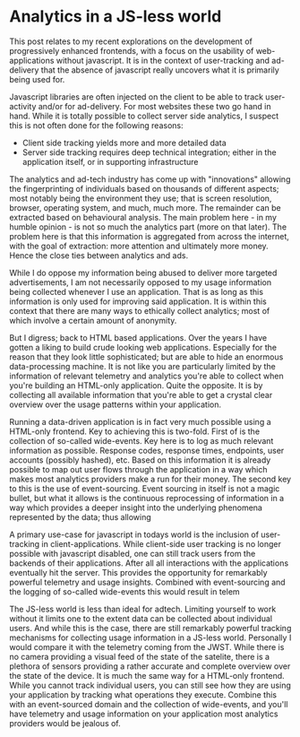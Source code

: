 Analytics in a JS-less world
==================

This post relates to my recent explorations on the development of progressively enhanced frontends, with a focus on the usability of web-applications without javascript. It is in the context of user-tracking and ad-delivery that the absence of javascript really uncovers what it is primarily being used for.

Javascript libraries are often injected on the client to be able to track user-activity and/or for ad-delivery. For most websites these two go hand in hand. While it is totally possible to collect server side analytics, I suspect this is not often done for the following reasons:

- Client side tracking yields more and more detailed data
- Server side tracking requires deep technical integration; either in the application itself, or in supporting infrastructure

The analytics and ad-tech industry has come up with "innovations" allowing the fingerprinting of individuals based on thousands of different aspects; most notably being the environment they use; that is screen resolution, browser, operating system, and much, much more. The remainder can be extracted based on behavioural analysis. The main problem here - in my humble opinion - is not so much the analytics part (more on that later). The problem here is that this information is aggregated from across the internet, with the goal of extraction: more attention and ultimately more money. Hence the close ties between analytics and ads.

While I do oppose my information being abused to deliver more targeted advertisements, I am not necessarily opposed to my usage information being collected whenever I use an application. That is as long as this information is only used for improving said application. It is within this context that there are many ways to ethically collect analytics; most of which involve a certain amount of anonymity.

But I digress; back to HTML based applications. Over the years I have gotten a liking to build crude looking web applications. Especially for the reason that they look little sophisticated; but are able to hide an enormous data-processing machine. It is not like you are particularly limited by the information of relevant telemetry and analytics you're able to collect when you're building an HTML-only application. Quite the opposite. It is by collecting all available information that you're able to get a crystal clear overview over the usage patterns within your application.

Running a data-driven application is in fact very much possible using a HTML-only frontend. Key to achieving this is two-fold. First of is the collection of so-called wide-events. Key here is to log as much relevant information as possible. Response codes, response times, endpoints, user accounts (possibly hashed), etc. Based on this information it is already possible to map out user flows through the application in a way which makes most analytics providers make a run for their money. The second key to this is the use of event-sourcing. Event sourcing in itself is not a magic bullet, but what it allows is the continuous reprocessing of information in a way which provides a deeper insight into the underlying phenomena represented by the data; thus allowing 


A primary use-case for javascript in todays world is the inclusion of user-tracking in client-applications. While client-side user tracking is no longer possible with javascript disabled, one can still track users from the backends of their applications. After all all interactions with the applications eventually hit the server. This provides the opportunity for remarkably powerful telemetry and usage insights. Combined with event-sourcing and the logging of so-called wide-events this would result in telem

The JS-less world is less than ideal for adtech. Limiting yourself to work without it limits one to the extent data can be collected about individual users. And while this is the case, there are still remarkably powerful tracking mechanisms for collecting usage information in a JS-less world. Personally I would compare it with the telemetry coming from the JWST. While there is no camera providing a visual feed of the state of the satelite, there is a plethora of sensors providing a rather accurate and complete overview over the state of the device. It is much the same way for a HTML-only frontend. While you cannot track individual users, you can still see how they are using your application by tracking what operations they execute. Combine this with an event-sourced domain and the collection of wide-events, and you'll have telemetry and usage information on your application most analytics providers would be jealous of.
